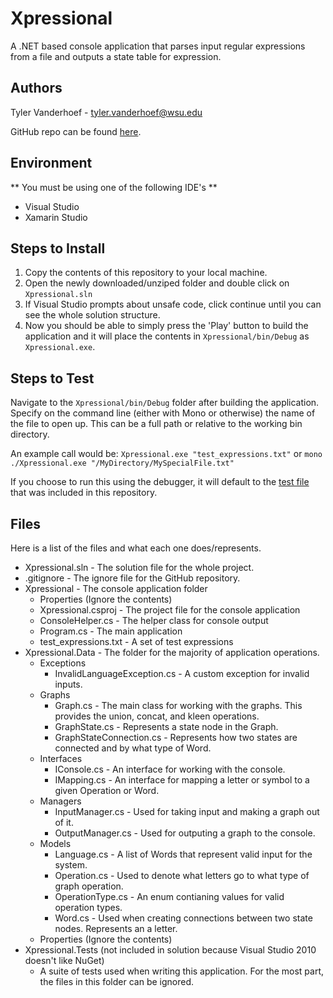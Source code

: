 # Xpressional
A .NET based console application that parses input regular expressions from a file and outputs a state table for expression.

## Authors
Tyler Vanderhoef - tyler.vanderhoef@wsu.edu

GitHub repo can be found [here](https://github.com/tvand7093/Xpressional).

## Environment
** You must be using one of the following IDE's **
* Visual Studio
* Xamarin Studio

## Steps to Install
1. Copy the contents of this repository to your local machine.
2. Open the newly downloaded/unziped folder and double click on `Xpressional.sln`
3. If Visual Studio prompts about unsafe code, click continue until you can see the whole solution structure.
4. Now you should be able to simply press the 'Play' button to build the application and it will place the contents in `Xpressional/bin/Debug` as `Xpressional.exe`.

## Steps to Test
Navigate to the `Xpressional/bin/Debug` folder after building the application.
Specify on the command line (either with Mono or otherwise) the name of the file to open up. This can be a full path or relative to the working bin directory.

An example call would be: `Xpressional.exe "test_expressions.txt"` or `mono ./Xpressional.exe "/MyDirectory/MySpecialFile.txt"`

If you choose to run this using the debugger, it will default to the [test file](Xpressional/test_expressions.txt) that was included in this repository.

## Files
Here is a list of the files and what each one does/represents.
* Xpressional.sln - The solution file for the whole project.
* .gitignore - The ignore file for the GitHub repository.
* Xpressional - The console application folder
	* Properties (Ignore the contents)
	* Xpressional.csproj - The project file for the console application
	* ConsoleHelper.cs - The helper class for console output
	* Program.cs - The main application
	* test_expressions.txt - A set of test expressions
* Xpressional.Data - The folder for the majority of application operations.
	* Exceptions
		* InvalidLanguageException.cs - A custom exception for invalid inputs.
	* Graphs
		* Graph.cs - The main class for working with the graphs. This provides the union, concat, and kleen operations.
		* GraphState.cs - Represents a state node in the Graph.
		* GraphStateConnection.cs - Represents how two states are connected and by what type of Word.
	* Interfaces
		* IConsole.cs - An interface for working with the console.
		* IMapping.cs - An interface for mapping a letter or symbol to a given Operation or Word.
	* Managers
		* InputManager.cs - Used for taking input and making a graph out of it.
		* OutputManager.cs - Used for outputing a graph to the console.
	* Models
		* Language.cs - A list of Words that represent valid input for the system.
		* Operation.cs - Used to denote what letters go to what type of graph operation.
		* OperationType.cs - An enum contianing values for valid operation types.
		* Word.cs - Used when creating connections between two state nodes. Represents an a letter.
	* Properties (Ignore the contents)
* Xpressional.Tests (not included in solution because Visual Studio 2010 doesn't like NuGet)
	* A suite of tests used when writing this application. For the most part, the files in this folder can be ignored.
		
	